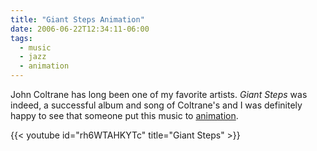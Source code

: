 ```yaml
---
title: "Giant Steps Animation"
date: 2006-06-22T12:34:11-06:00
tags:
  - music
  - jazz
  - animation
---
```


John Coltrane has long been one of my favorite artists. *Giant Steps* was indeed, a successful album and song of Coltrane's and I was definitely happy to see that someone put this music to [animation](https://www.michalevy.com/animation).

{{< youtube id="rh6WTAHKYTc" title="Giant Steps" >}}
